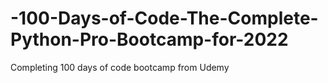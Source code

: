 # -100-Days-of-Code-The-Complete-Python-Pro-Bootcamp-for-2022

Completing 100 days of code bootcamp from Udemy
